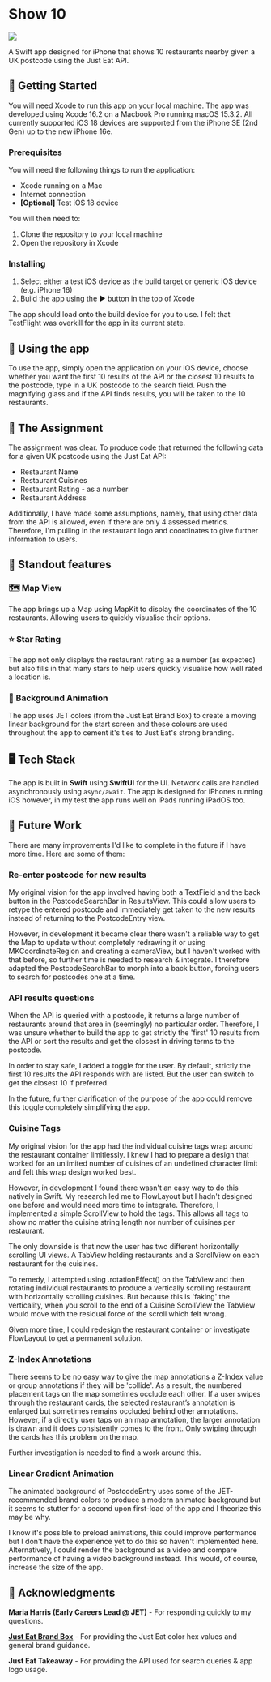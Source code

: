 # Show 10

![](https://is1-ssl.mzstatic.com/image/thumb/Purple211/v4/26/cf/83/26cf839d-d9b6-e541-2590-60b4f5ef3d2b/AppIcon-0-0-1x_U007emarketing-0-11-0-85-220.png/1200x630wa.png)

A Swift app designed for iPhone that shows 10 restaurants nearby given a UK postcode using the Just Eat API.

## 🏁 Getting Started

You will need Xcode to run this app on your local machine. The app was developed using Xcode 16.2 on a Macbook Pro running macOS 15.3.2. All currently supported iOS 18 devices are supported from the iPhone SE (2nd Gen) up to the new iPhone 16e.

### Prerequisites

You will need the following things to run the application:

- Xcode running on a Mac
- Internet connection
- **[Optional]** Test iOS 18 device

You will then need to:

1. Clone the repository to your local machine
2. Open the repository in Xcode

### Installing

1. Select either a test iOS device as the build target or generic iOS device (e.g. iPhone 16)
2. Build the app using the ► button in the top of Xcode

The app should load onto the build device for you to use. I felt that TestFlight was overkill for the app in its current state.

## 📱 Using the app

To use the app, simply open the application on your iOS device, choose whether you want the first 10 results of the API or the closest 10 results to the postcode, type in a UK postcode to the search field. Push the magnifying glass and if the API finds results, you will be taken to the 10 restaurants.

## 📝 The Assignment

The assignment was clear. To produce code that returned the following data for a given UK postcode using the Just Eat API:

- Restaurant Name
- Restaurant Cuisines
- Restaurant Rating - as a number
- Restaurant Address

Additionally, I have made some assumptions, namely, that using other data from the API is allowed, even if there are only 4 assessed metrics. Therefore, I'm pulling in the restaurant logo and coordinates to give further information to users.

## 🤩 Standout features

### 🗺️ Map View

The app brings up a Map using MapKit to display the coordinates of the 10 restaurants. Allowing users to quickly visualise their options.

### ⭐️ Star Rating

The app not only displays the restaurant rating as a number (as expected) but also fills in that many stars to help users quickly visualise how well rated a location is.

### 🎨 Background Animation

The app uses JET colors (from the Just Eat Brand Box) to create a moving linear background for the start screen and these colours are used throughout the app to cement it's ties to Just Eat's strong branding.

## 🖥️ Tech Stack

The app is built in **Swift** using **SwiftUI** for the UI. Network calls are handled asynchronously using `async/await`. The app is designed for iPhones running iOS however, in my test the app runs well on iPads running iPadOS too.

## 🔮 Future Work

There are many improvements I'd like to complete in the future if I have more time. Here are some of them:

### Re-enter postcode for new results

My original vision for the app involved having both a TextField and the back button in the PostcodeSearchBar in ResultsView. This could allow users to retype the entered postcode and immediately get taken to the new results instead of returning to the PostcodeEntry view.

However, in development it became clear there wasn't a reliable way to get the Map to update without completely redrawing it or using MKCoordinateRegion and creating a cameraView, but I haven't worked with that before, so further time is needed to research & integrate. I therefore adapted the PostcodeSearchBar to morph into a back button, forcing users to search for postcodes one at a time.

### API results questions

When the API is queried with a postcode, it returns a large number of restaurants around that area in (seemingly) no particular order. Therefore, I was unsure whether to build the app to get strictly the 'first' 10 results from the API or sort the results and get the closest in driving terms to the postcode.

In order to stay safe, I added a toggle for the user. By default, strictly the first 10 results the API responds with are listed. But the user can switch to get the closest 10 if preferred.

In the future, further clarification of the purpose of the app could remove this toggle completely simplifying the app.

### Cuisine Tags

My original vision for the app had the individual cuisine tags wrap around the restaurant container limitlessly. I knew I had to prepare a design that worked for an unlimited number of cuisines of an undefined character limit and felt this wrap design worked best.

However, in development I found there wasn't an easy way to do this natively in Swift. My research led me to FlowLayout but I hadn't designed one before and would need more time to integrate. Therefore, I implemented a simple ScrollView to hold the tags. This allows all tags to show no matter the cuisine string length nor number of cuisines per restaurant.

The only downside is that now the user has two different horizontally scrolling UI views. A TabView holding restaurants and a ScrollView on each restaurant for the cuisines.

To remedy, I attempted using .rotationEffect() on the TabView and then rotating individual restaurants to produce a vertically scrolling restaurant with horizontally scrolling cuisines. But because this is 'faking' the verticality, when you scroll to the end of a Cuisine ScrollView the TabView would move with the residual force of the scroll which felt wrong.

Given more time, I could redesign the restaurant container or investigate FlowLayout to get a permanent solution.

### Z-Index Annotations
There seems to be no easy way to give the map annotations a Z-Index value or group annotations if they will be 'collide'. As a result, the numbered placement tags on the map sometimes occlude each other. If a user swipes through the restaurant cards, the selected restaurant’s annotation is enlarged but sometimes remains occluded behind other annotations. However, if a directly user taps on an map annotation, the larger annotation is drawn and it does consistently comes to the front. Only swiping through the cards has this problem on the map.

Further investigation is needed to find a work around this.

### Linear Gradient Animation
The animated background of PostcodeEntry uses some of the JET-recommended brand colors to produce a modern animated background but it seems to stutter for a second upon first-load of the app and I theorize this may be why.

I know it's possible to preload animations, this could improve performance but I don't have the experience yet to do this so haven't implemented here. Alternatively, I could render the background as a video and compare performance of having a video background instead. This would, of course, increase the size of the app.

## 🙏 Acknowledgments

**Maria Harris (Early Careers Lead @ JET)** - For responding quickly to my questions.

**[Just Eat Brand Box](https://brand-box.marketing.just-eat.com "Just Eat Brand Box")** - For providing the Just Eat color hex values and general brand guidance.

**Just Eat Takeaway** - For providing the API used for search queries & app logo usage.



